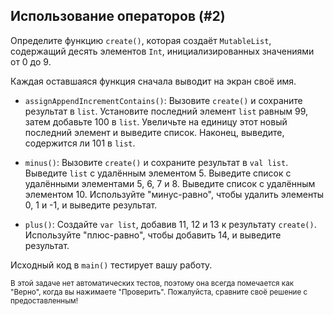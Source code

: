 ## Использование операторов (#2)

Определите функцию `create()`, которая создаёт `MutableList`, содержащий десять
элементов `Int`, инициализированных значениями от 0 до 9.

Каждая оставшаяся функция сначала выводит на экран своё имя.

- `assignAppendIncrementContains()`: Вызовите `create()` и сохраните результат в
  `list`. Установите последний элемент `list` равным 99, затем добавьте 100 в `list`.
  Увеличьте на единицу этот новый последний элемент и выведите список. Наконец, выведите,
  содержится ли 101 в `list`.

- `minus()`: Вызовите `create()` и сохраните результат в `val list`. Выведите
  `list` с удалённым элементом 5. Выведите список с удалёнными элементами 5, 6, 7
  и 8. Выведите список с удалённым элементом 10. Используйте "минус-равно", чтобы удалить
  элементы 0, 1 и -1, и выведите результат.

- `plus()`: Создайте `var list`, добавив 11, 12 и 13 к результату
  `create()`. Используйте "плюс-равно", чтобы добавить 14, и выведите результат.

Исходный код в `main()` тестирует вашу работу.

<sub> В этой задаче нет автоматических тестов,
поэтому она всегда помечается как "Верно", когда вы нажимаете "Проверить".
Пожалуйста, сравните своё решение с предоставленным! </sub>